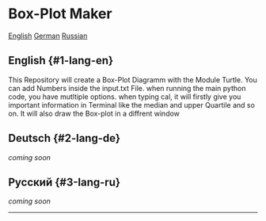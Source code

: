 # Box-Plot Maker

[English](#1-lang-en)
[German](#2-lang-de)
[Russian](#3-lang-ru)

## **English** {#1-lang-en}

This Repository will create a Box-Plot Diagramm with the Module Turtle. 
You can add Numbers inside the input.txt File.
when running the main python code, you have mutltiple options.
when typing cal, it will firstly give you important information in Terminal like the median 
and upper Quartile and so on. It will also draw the Box-plot in a diffrent window

## **Deutsch** {#2-lang-de}

*coming soon*

## **Русский** {#3-lang-ru}

*coming soon*

---

